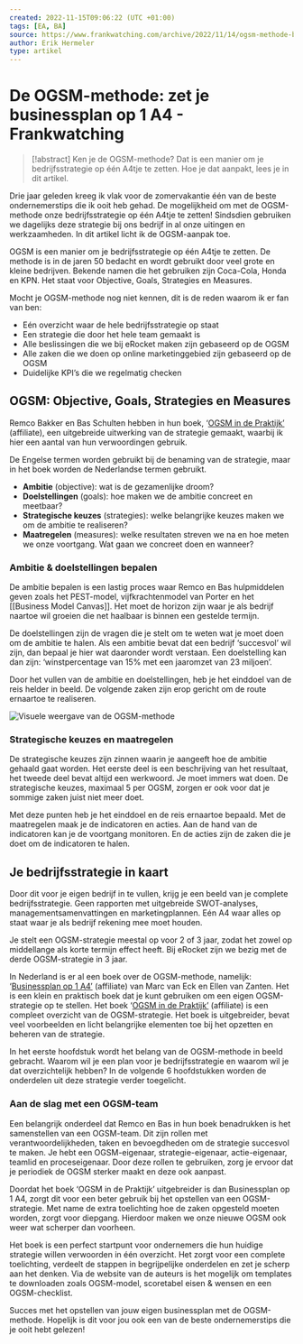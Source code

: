 ```yaml
---
created: 2022-11-15T09:06:22 (UTC +01:00)
tags: [EA, BA]
source: https://www.frankwatching.com/archive/2022/11/14/ogsm-methode-businessplan/?utm_source=pocket_saves
author: Erik Hermeler
type: artikel
---
```


# De OGSM-methode: zet je businessplan op 1 A4 - Frankwatching

> [!abstract]
> Ken je de OGSM-methode? Dat is een manier om je bedrijfsstrategie op één A4tje te zetten. Hoe je dat aanpakt, lees je in dit artikel.

Drie jaar geleden kreeg ik vlak voor de zomervakantie één van de beste ondernemerstips die ik ooit heb gehad. De mogelijkheid om met de OGSM-methode onze bedrijfsstrategie op één A4tje te zetten! Sindsdien gebruiken we dagelijks deze strategie bij ons bedrijf in al onze uitingen en werkzaamheden. In dit artikel licht ik de OGSM-aanpak toe.

OGSM is een manier om je bedrijfsstrategie op één A4tje te zetten. De methode is in de jaren 50 bedacht en wordt gebruikt door veel grote en kleine bedrijven. Bekende namen die het gebruiken zijn Coca-Cola, Honda en KPN. Het staat voor Objective, Goals, Strategies en Measures.

Mocht je OGSM-methode nog niet kennen, dit is de reden waarom ik er fan van ben:

- Eén overzicht waar de hele bedrijfsstrategie op staat
- Een strategie die door het hele team gemaakt is
- Alle beslissingen die we bij eRocket maken zijn gebaseerd op de OGSM
- Alle zaken die we doen op online marketinggebied zijn gebaseerd op de OGSM
- Duidelijke KPI’s die we regelmatig checken

## OGSM: Objective, Goals, Strategies en Measures

Remco Bakker en Bas Schulten hebben in hun boek, ‘[OGSM in de Praktijk’](https://www.managementboek.nl/boek/9789492790392/ogsm-in-de-praktijk-remco-bakker?affiliate=1725) (affiliate), een uitgebreide uitwerking van de strategie gemaakt, waarbij ik hier een aantal van hun verwoordingen gebruik.

De Engelse termen worden gebruikt bij de benaming van de strategie, maar in het boek worden de Nederlandse termen gebruikt.

- **Ambitie** (objective): wat is de gezamenlijke droom?
- **Doelstellingen** (goals): hoe maken we de ambitie concreet en meetbaar?
- **Strategische keuzes** (strategies): welke belangrijke keuzes maken we om de ambitie te realiseren?
- **Maatregelen** (measures): welke resultaten streven we na en hoe meten we onze voortgang. Wat gaan we concreet doen en wanneer?

### Ambitie & doelstellingen bepalen

De ambitie bepalen is een lastig proces waar Remco en Bas hulpmiddelen geven zoals het PEST-model, vijfkrachtenmodel van Porter en het [[Business Model Canvas]]. Het moet de horizon zijn waar je als bedrijf naartoe wil groeien die net haalbaar is binnen een gestelde termijn.

De doelstellingen zijn de vragen die je stelt om te weten wat je moet doen om de ambitie te halen. Als een ambitie bevat dat een bedrijf ‘succesvol’ wil zijn, dan bepaal je hier wat daaronder wordt verstaan. Een doelstelling kan dan zijn: ‘winstpercentage van 15% met een jaaromzet van 23 miljoen’.

Door het vullen van de ambitie en doelstellingen, heb je het einddoel van de reis helder in beeld. De volgende zaken zijn erop gericht om de route ernaartoe te realiseren.

![Visuele weergave van de OGSM-methode](https://cdn.frankwatching.com/app/uploads/2022/11/Strategie-OGSM-met-online-marketing-770x544.jpg)

### Strategische keuzes en maatregelen

De strategische keuzes zijn zinnen waarin je aangeeft hoe de ambitie gehaald gaat worden. Het eerste deel is een beschrijving van het resultaat, het tweede deel bevat altijd een werkwoord. Je moet immers wat doen. De strategische keuzes, maximaal 5 per OGSM, zorgen er ook voor dat je sommige zaken juist niet meer doet.

Met deze punten heb je het einddoel en de reis ernaartoe bepaald. Met de maatregelen maak je de indicatoren en acties. Aan de hand van de indicatoren kan je de voortgang monitoren. En de acties zijn de zaken die je doet om de indicatoren te halen.

## Je bedrijfsstrategie in kaart

Door dit voor je eigen bedrijf in te vullen, krijg je een beeld van je complete bedrijfsstrategie. Geen rapporten met uitgebreide SWOT-analyses, managementsamenvattingen en marketingplannen. Eén A4 waar alles op staat waar je als bedrijf rekening mee moet houden.

Je stelt een OGSM-strategie meestal op voor 2 of 3 jaar, zodat het zowel op middellange als korte termijn effect heeft. Bij eRocket zijn we bezig met de derde OGSM-strategie in 3 jaar.

In Nederland is er al een boek over de OGSM-methode, namelijk: ‘[Businessplan op 1 A4′](https://www.managementboek.nl/boek/9789047008408/businessplan-op-1-a4-marc-van-eck?affiliate=1725) (affiliate) van Marc van Eck en Ellen van Zanten. Het is een klein en praktisch boek dat je kunt gebruiken om een eigen OGSM-strategie op te stellen. Het boek ‘[OGSM in de Praktijk’](https://www.managementboek.nl/boek/9789492790392/ogsm-in-de-praktijk-remco-bakker?affiliate=1725) (affiliate) is een compleet overzicht van de OGSM-strategie. Het boek is uitgebreider, bevat veel voorbeelden en licht belangrijke elementen toe bij het opzetten en beheren van de strategie.

In het eerste hoofdstuk wordt het belang van de OGSM-methode in beeld gebracht. Waarom wil je een plan voor je bedrijfsstrategie en waarom wil je dat overzichtelijk hebben? In de volgende 6 hoofdstukken worden de onderdelen uit deze strategie verder toegelicht.

### Aan de slag met een OGSM-team

Een belangrijk onderdeel dat Remco en Bas in hun boek benadrukken is het samenstellen van een OGSM-team. Dit zijn rollen met verantwoordelijkheden, taken en bevoegdheden om de strategie succesvol te maken. Je hebt een OGSM-eigenaar, strategie-eigenaar, actie-eigenaar, teamlid en proceseigenaar. Door deze rollen te gebruiken, zorg je ervoor dat je periodiek de OGSM sterker maakt en deze ook aanpast.

Doordat het boek ‘OGSM in de Praktijk’ uitgebreider is dan Businessplan op 1 A4, zorgt dit voor een beter gebruik bij het opstellen van een OGSM-strategie. Met name de extra toelichting hoe de zaken opgesteld moeten worden, zorgt voor diepgang. Hierdoor maken we onze nieuwe OGSM ook weer wat scherper dan voorheen.

Het boek is een perfect startpunt voor ondernemers die hun huidige strategie willen verwoorden in één overzicht. Het zorgt voor een complete toelichting, verdeelt de stappen in begrijpelijke onderdelen en zet je scherp aan het denken. Via de website van de auteurs is het mogelijk om templates te downloaden zoals OGSM-model, scoretabel eisen & wensen en een OGSM-checklist.

Succes met het opstellen van jouw eigen businessplan met de OGSM-methode. Hopelijk is dit voor jou ook een van de beste ondernemerstips die je ooit hebt gelezen!
